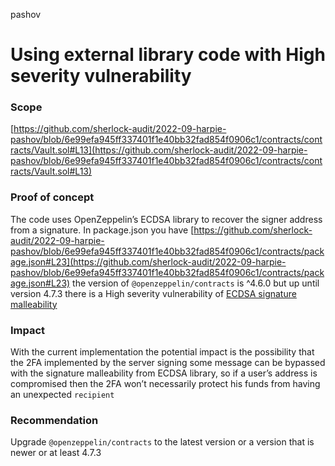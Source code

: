 pashov
# Using external library code with High severity vulnerability

### Scope

[https://github.com/sherlock-audit/2022-09-harpie-pashov/blob/6e99efa945ff337401f1e40bb32fad854f0906c1/contracts/contracts/Vault.sol#L13](https://github.com/sherlock-audit/2022-09-harpie-pashov/blob/6e99efa945ff337401f1e40bb32fad854f0906c1/contracts/contracts/Vault.sol#L13)

### Proof of concept

The code uses OpenZeppelin’s ECDSA library to recover the signer address from a signature. In package.json you have [https://github.com/sherlock-audit/2022-09-harpie-pashov/blob/6e99efa945ff337401f1e40bb32fad854f0906c1/contracts/package.json#L23](https://github.com/sherlock-audit/2022-09-harpie-pashov/blob/6e99efa945ff337401f1e40bb32fad854f0906c1/contracts/package.json#L23) the version of `@openzeppelin/contracts` is ^4.6.0 but up until version 4.7.3 there is a High severity vulnerability of [ECDSA signature malleability](https://github.com/OpenZeppelin/openzeppelin-contracts/security/advisories/GHSA-4h98-2769-gh6h)

### Impact

With the current implementation the potential impact is the possibility that the 2FA implemented by the server signing some message can be bypassed with the signature malleability from ECDSA library, so if a user’s address is compromised then the 2FA won’t necessarily protect his funds from having an unexpected `recipient`

### Recommendation

Upgrade `@openzeppelin/contracts` to the latest version or a version that is newer or at least 4.7.3